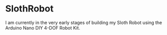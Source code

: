 # SlothRobot

I am currently in the very early stages of building my Sloth Robot using the Arduino Nano DIY 4-DOF Robot Kit.
